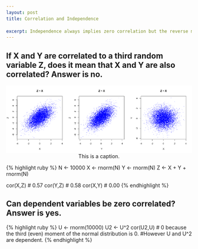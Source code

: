 ```yaml
---
layout: post
title: Correlation and Independence

excerpt: Independence always implies zero correlation but the reverse might not be true. Here is a very simple example to illustrate it in R.
---
```


## If X and Y are correlated to a third random variable Z, does it mean that X and Y are also correlated? Answer is no.

<div class="imgcap">
<img src="/assets/independence_and_correlation/1.png" style="border:none; display: block; margin: 0 auto;">
<div class="thecap" style="text-align:center">This is a caption.</div>
</div>

{% highlight ruby %}
N <- 10000
X <- rnorm(N)
Y <- rnorm(N)
Z <- X + Y + rnorm(N)


cor(X,Z) # 0.57
cor(Y,Z) # 0.58
cor(X,Y) # 0.00
{% endhighlight %}

## Can dependent variables be zero correlated? Answer is yes.

{% highlight ruby %}
U <- rnorm(10000)
U2 <- U^2
cor(U2,U) # 0 because the third (even) moment of the normal distribution is 0.
#However U and U^2 are dependent.
{% endhighlight %}
